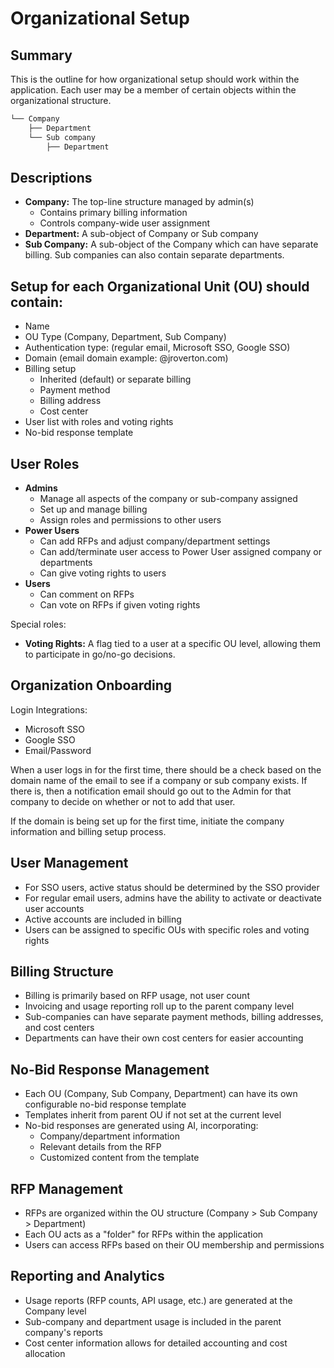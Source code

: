 # Organizational Setup

## Summary
This is the outline for how organizational setup should work within the application. Each user may be a member of certain objects within the organizational structure.

```markdown
└── Company
    ├── Department
    └── Sub company
        ├── Department
```

## Descriptions

- **Company:** The top-line structure managed by admin(s)
  - Contains primary billing information
  - Controls company-wide user assignment
- **Department:** A sub-object of Company or Sub company
- **Sub Company:** A sub-object of the Company which can have separate billing. Sub companies can also contain separate departments.

## Setup for each Organizational Unit (OU) should contain:

- Name
- OU Type (Company, Department, Sub Company)
- Authentication type: (regular email, Microsoft SSO, Google SSO)
- Domain (email domain example: @jroverton.com)
- Billing setup
  - Inherited (default) or separate billing
  - Payment method
  - Billing address
  - Cost center
- User list with roles and voting rights
- No-bid response template

## User Roles

- **Admins**
  - Manage all aspects of the company or sub-company assigned
  - Set up and manage billing
  - Assign roles and permissions to other users
- **Power Users**
  - Can add RFPs and adjust company/department settings
  - Can add/terminate user access to Power User assigned company or departments
  - Can give voting rights to users
- **Users**
  - Can comment on RFPs
  - Can vote on RFPs if given voting rights

Special roles: 
- **Voting Rights:** A flag tied to a user at a specific OU level, allowing them to participate in go/no-go decisions.

## Organization Onboarding

Login Integrations:
- Microsoft SSO
- Google SSO
- Email/Password

When a user logs in for the first time, there should be a check based on the domain name of the email to see if a company or sub company exists. If there is, then a notification email should go out to the Admin for that company to decide on whether or not to add that user.

If the domain is being set up for the first time, initiate the company information and billing setup process.

## User Management

- For SSO users, active status should be determined by the SSO provider
- For regular email users, admins have the ability to activate or deactivate user accounts
- Active accounts are included in billing
- Users can be assigned to specific OUs with specific roles and voting rights

## Billing Structure

- Billing is primarily based on RFP usage, not user count
- Invoicing and usage reporting roll up to the parent company level
- Sub-companies can have separate payment methods, billing addresses, and cost centers
- Departments can have their own cost centers for easier accounting

## No-Bid Response Management

- Each OU (Company, Sub Company, Department) can have its own configurable no-bid response template
- Templates inherit from parent OU if not set at the current level
- No-bid responses are generated using AI, incorporating:
  - Company/department information
  - Relevant details from the RFP
  - Customized content from the template

## RFP Management

- RFPs are organized within the OU structure (Company > Sub Company > Department)
- Each OU acts as a "folder" for RFPs within the application
- Users can access RFPs based on their OU membership and permissions

## Reporting and Analytics

- Usage reports (RFP counts, API usage, etc.) are generated at the Company level
- Sub-company and department usage is included in the parent company's reports
- Cost center information allows for detailed accounting and cost allocation